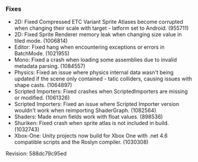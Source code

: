 ### Fixes

*   2D: Fixed Compressed ETC Variant Sprite Atlases become corrupted when changing their scale with target - latform set to Android. (955711)
*   2D: Fixed Sprite Renderer memory leak when changing size value in tiled mode. (1006814)
*   Editor: Fixed hang when encountering exceptions or errors in BatchMode. (1021955)
*   Mono: Fixed a crash when loading some assemblies due to invalid metadata parsing. (1084557)
*   Physics: Fixed an issue where physics internal data wasn't being updated if the scene only contained - tatic colliders, causing issues with shape casts. (1064897)
*   Scripted Importers: Fixed crashes when ScriptedImporters are missing or modified. (1061326)
*   Scripted Importers: Fixed an issue where Scripted Importer version wouldn't work when reimporting ShaderGraph. (1082564)
*   Shaders: Made enum fields work with float values. (898536)
*   Shuriken: Fixed crash when sprite atlas is not included in build. (1032743)
*   Xbox-One: Unity projects now build for Xbox One with .net 4.6 compatible scripts and the Roslyn compiler. (1030308)

Revision: 588dc79c95ed